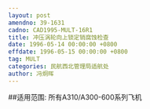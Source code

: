 ```yaml
---
layout: post
amendno: 39-1631
cadno: CAD1995-MULT-16R1
title: 冲压涡轮向上锁定销腐蚀检查
date: 1996-05-14 00:00:00 +0800
effdate: 1996-05-15 00:00:00 +0800
tag: MULT
categories: 民航西北管理局适航处
author: 冯炯晖
---
```


##适用范围:
所有A310/A300-600系列飞机

